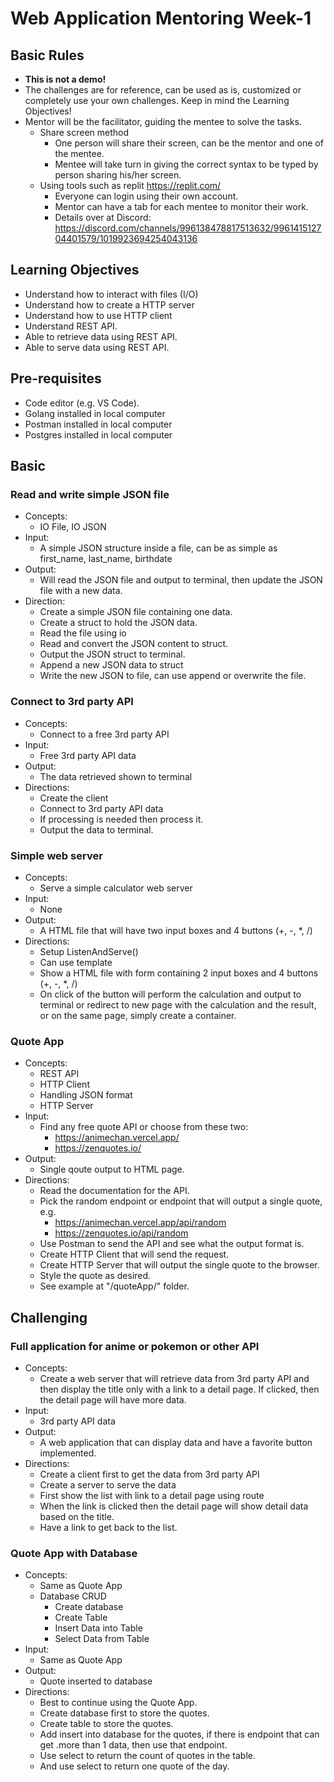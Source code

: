 # Web Application Mentoring Week-1

## Basic Rules

- **This is not a demo!**
- The challenges are for reference, can be used as is, customized or completely use your own challenges. Keep in mind the Learning Objectives!
- Mentor will be the facilitator, guiding the mentee to solve the tasks.
  - Share screen method
    - One person will share their screen, can be the mentor and one of the mentee.
    - Mentee will take turn in giving the correct syntax to be typed by person sharing his/her screen.
  - Using tools such as replit <https://replit.com/>
    - Everyone can login using their own account.
    - Mentor can have a tab for each mentee to monitor their work.
    - Details over at Discord: <https://discord.com/channels/996138478817513632/996141512704401579/1019923694254043136>
  
## Learning Objectives

- Understand how to interact with files (I/O)
- Understand how to create a HTTP server
- Understand how to use HTTP client
- Understand REST API.
- Able to retrieve data using REST API.
- Able to serve data using REST API.

## Pre-requisites

- Code editor (e.g. VS Code).
- Golang installed in local computer
- Postman installed in local computer
- Postgres installed in local computer

## Basic

### Read and write simple JSON file

- Concepts:
  - IO File, IO JSON
- Input:
  - A simple JSON structure inside a file, can be as simple as first_name, last_name, birthdate
- Output:
  - Will read the JSON file and output to terminal, then update the JSON file with a new data.
- Direction:
  - Create a simple JSON file containing one data.
  - Create a struct to hold the JSON data.
  - Read the file using io
  - Read and convert the JSON content to struct.
  - Output the JSON struct to terminal.
  - Append a new JSON data to struct
  - Write the new JSON to file, can use append or overwrite the file.

### Connect to 3rd party API

- Concepts:
  - Connect to a free 3rd party API
- Input:
  - Free 3rd party API data
- Output:
  - The data retrieved shown to terminal
- Directions:
  - Create the client
  - Connect to 3rd party API data
  - If processing is needed then process it.
  - Output the data to terminal.

### Simple web server

- Concepts:
  - Serve a simple calculator web server
- Input:
  - None
- Output:
  - A HTML file that will have two input boxes and 4 buttons (+, -, *, /)
- Directions:
  - Setup ListenAndServe()
  - Can use template
  - Show a HTML file with form containing 2 input boxes and 4 buttons (+, -, *, /)
  - On click of the button will perform the calculation and output to terminal or redirect to new page with the calculation and the result, or on the same page, simply create a container.

### Quote App

- Concepts:
  - REST API
  - HTTP Client
  - Handling JSON format
  - HTTP Server
- Input:
  - Find any free quote API or choose from these two:
    - <https://animechan.vercel.app/>
    - <https://zenquotes.io/>
- Output:
  - Single qoute output to HTML page.
- Directions:
  - Read the documentation for the API.
  - Pick the random endpoint or endpoint that will output a single quote, e.g.
    - <https://animechan.vercel.app/api/random>
    - <https://zenquotes.io/api/random>
  - Use Postman to send the API and see what the output format is.
  - Create HTTP Client that will send the request.
  - Create HTTP Server that will output the single quote to the browser.
  - Style the quote as desired.
  - See example at "/quoteApp/" folder.

## Challenging

### Full application for anime or pokemon or other API

- Concepts:
  - Create a web server that will retrieve data from 3rd party API and then display the title only with a link to a detail page. If clicked, then the detail page will have more data.
- Input:
  - 3rd party API data
- Output:
  - A web application that can display data and have a favorite button implemented.
- Directions:
  - Create a client first to get the data from 3rd party API
  - Create a server to serve the data
  - First show the list with link to a detail page using route
  - When the link is clicked then the detail page will show detail data based on the title.
  - Have a link to get back to the list.

### Quote App with Database

- Concepts:
  - Same as Quote App
  - Database CRUD
    - Create database
    - Create Table
    - Insert Data into Table
    - Select Data from Table
- Input:
  - Same as Quote App
- Output:
  - Quote inserted to database
- Directions:
  - Best to continue using the Quote App.
  - Create database first to store the quotes.
  - Create table to store the quotes.
  - Add insert into database for the quotes, if there is endpoint that can get .more than 1 data, then use that endpoint.
  - Use select to return the count of quotes in the table.
  - And use select to return one quote of the day.
